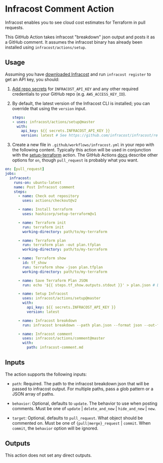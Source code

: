 # Infracost Comment Action

Infracost enables you to see cloud cost estimates for Terraform in pull requests.

This GitHub Action takes infracost "breakdown" json output and posts it as a GitHub comment.  It assumes the infracost binary has already been installed using `infracost/actions/setup`.

## Usage

Assuming you have [downloaded Infracost](https://www.infracost.io/docs/#quick-start) and run `infracost register` to get an API key, you should:

1. [Add repo secrets](https://docs.github.com/en/actions/configuring-and-managing-workflows/creating-and-storing-encrypted-secrets#creating-encrypted-secrets-for-a-repository) for `INFRACOST_API_KEY` and any other required credentials to your GitHub repo (e.g. `AWS_ACCESS_KEY_ID`).

2. By default, the latest version of the Infracost CLI is installed; you can override that using the `version` input.

    ```yml
    steps:
    - uses: infracost/actions/setup@master
      with:
        api_key: ${{ secrets.INFRACOST_API_KEY }}
        version: latest # See https://github.com/infracost/infracost/releases for other versions
    ```

3. Create a new file in `.github/workflows/infracost.yml` in your repo with the following content. Typically this action will be used in conjunction with the [setup-terraform](https://github.com/hashicorp/setup-terraform) action. The GitHub Actions [docs](https://docs.github.com/en/actions/reference/workflow-syntax-for-github-actions#on) describe other options for `on`, though `pull_request` is probably what you want.

```yaml
on: [pull_request]
jobs:
  infracost:
    runs-on: ubuntu-latest
    name: Post Infracost comment
    steps:
      - name: Check out repository
        uses: actions/checkout@v2

      - name: Install terraform
        uses: hashicorp/setup-terraform@v1

      - name: Terraform init
        run: terraform init
        working-directory: path/to/my-terraform

      - name: Terraform plan
        run: terraform plan -out plan.tfplan
        working-directory: path/to/my-terraform

      - name: Terraform show
        id: tf_show
        run: terraform show -json plan.tfplan
        working-directory: path/to/my-terraform

      - name: Save Terraform Plan JSON
        run: echo '${{ steps.tf_show.outputs.stdout }}' > plan.json # Do not change

      - name: Setup Infracost
        uses: infracost/actions/setup@master
        with:
          api_key: ${{ secrets.INFRACOST_API_KEY }}
          version: latest

      - name: Infracost breakdown
        run: infracost breakdown --path plan.json --format json --out-file infracost.json

      - name: Infracost comment
        uses: infracost/actions/comment@master
        with: 
          path: infracost-comment.md
```

## Inputs

The action supports the following inputs:

- `path`: Required. The path to the infracost breakdown json that will be passed to infracost output.  For multiple paths, pass a glob pattern or a JSON array of paths.

- `behavior`: Optional, defaults to `update`.  The behavior to use when posting comments.  Must be one of `update` | `delete_and_new` | `hide_and_new` | `new`.   

- `target`: Optional, defaults to `pull_request`.  What object should be commented on.  Must be one of `{pull|merge}_request` | `commit`.  When `commit`, the `behavior` option will be ignored.

## Outputs

This action does not set any direct outputs.
